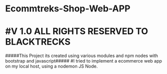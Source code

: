 # Ecommtreks-Shop-Web-APP
#V 1.0 ALL RIGHTS RESERVED TO BLACKTRECKS
====================================================================================
#####This Project its created using various modules and npm nodes with bootstrap and javascript#####
#I tried to implement a ecommerce web app on my local host, using a nodemon JS Node.
